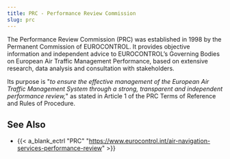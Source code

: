 ```yaml
---
title: PRC - Performance Review Commission
slug: prc
---
```


The Performance Review Commission (PRC) was established in 1998 by the
Permanent Commission of EUROCONTROL.
It provides objective information and independent advice to
EUROCONTROL’s Governing Bodies on European Air Traffic Management Performance,
based on extensive research, data analysis and consultation with stakeholders.

Its purpose is "_to ensure the effective management of the European Air
Traffic Management System through a strong, transparent and independent
performance review,_" as stated in Article 1 of the PRC Terms of Reference
and Rules of Procedure.

## See Also

* {{< a_blank_ectrl "PRC" "https://www.eurocontrol.int/air-navigation-services-performance-review" >}}
